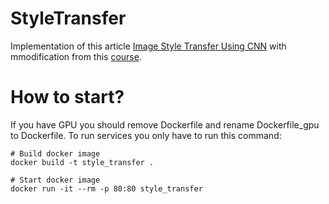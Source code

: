 # StyleTransfer
Implementation of this article [Image Style Transfer Using CNN](https://www.cv-foundation.org/openaccess/content_cvpr_2016/papers/Gatys_Image_Style_Transfer_CVPR_2016_paper.pdf) with mmodification from this [course](https://www.udacity.com/course/deep-learning-pytorch--ud188).

# How to start?
If you have GPU you should remove Dockerfile and rename Dockerfile_gpu to Dockerfile.
To run services you only have to run this command:
```
# Build docker image
docker build -t style_transfer .

# Start docker image
docker run -it --rm -p 80:80 style_transfer
```

